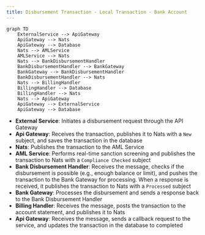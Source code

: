 ```yaml
---
title: Disbursement Transaction - Local Transaction - Bank Account
---
```

```mermaid
graph TD
    ExternalService --> ApiGateway
    ApiGateway --> Nats
    ApiGateway --> Database
    Nats --> AMLService
    AMLService --> Nats
    Nats --> BankDisbursementHandler
    BankDisbursementHandler --> BankGateway
    BankGateway --> BankDisbursementHandler
    BankDisbursementHandler --> Nats
    Nats --> BillingHandler
    BillingHandler --> Database
    BillingHandler --> Nats
    Nats --> ApiGateway
    ApiGateway --> ExternalService
    ApiGateway --> Database
```

- **External Service**: Initiates a disbursement request through the API Gateway
- **Api Gateway**: Receives the transaction, publishes it to Nats with a `New` subject, and saves the transaction in the database
- **Nats**: Publishes the transaction to the AML Service
- **AML Service**: Performs real-time sanction screening and publishes the transaction to Nats with a `Compliance Checked` subject
- **Bank Disbursement Handler**: Receives the message, checks if the disbursement is possible (e.g., enough balance or limit), and pushes the transaction to the Bank Gateway for processing. When a response is received, it publishes the transaction to Nats with a `Processed` subject
- **Bank Gateway**: Processes the disbursement and sends a response back to the Bank Disbursement Handler
- **Billing Handler**: Receives the message, posts the transaction to the account statement, and publishes it to Nats
- **Api Gateway**: Receives the message, sends a callback request to the service, and updates the transaction in the database to completed
